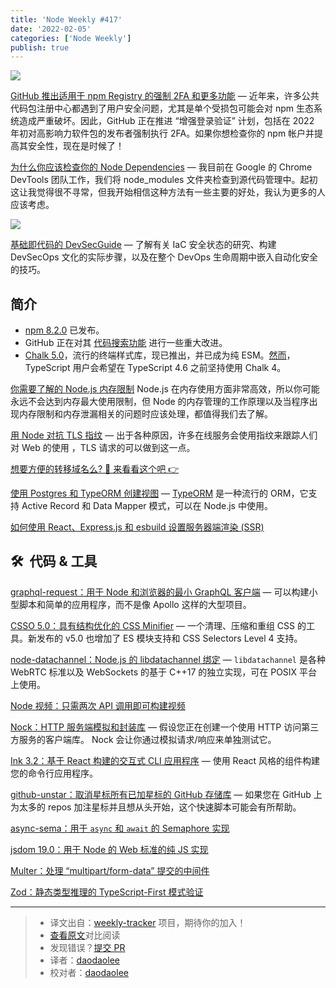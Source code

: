 ```yaml
---
title: 'Node Weekly #417'
date: '2022-02-05'
categories: ['Node Weekly']
publish: true
---
```


![](https://res.cloudinary.com/cpress/image/upload/w_1280,e_sharpen:60/f2jffhszv9r1n44wzxx8.jpg)

<!--以上是预览信息，图片一张或限制百字左右，前者优先-->
<!-- more -->

[GitHub 推出适用于 npm Registry 的强制 2FA 和更多功能](https://nodeweekly.com/link/117313/web 'github.blog') — 近年来，许多公共代码包注册中心都遇到了用户安全问题，尤其是单个受损包可能会对 npm 生态系统造成严重破坏。因此，GitHub 正在推进 “增强登录验证” 计划，包括在 2022 年初对高影响力软件包的发布者强制执行 2FA。如果你想检查你的 npm 帐户并提高其安全性，现在是时候了！

[为什么你应该检查你的 Node Dependencies](https://nodeweekly.com/link/117314/web 'www.jackfranklin.co.uk') — 我目前在 Google 的 Chrome DevTools 团队工作，我们将 node_modules 文件夹检查到源代码管理中。起初这让我觉得很不寻常，但我开始相信这种方法有一些主要的好处，我认为更多的人应该考虑。

![](https://copm.s3.amazonaws.com/1830a3cb.jpg)

[基础即代码的 DevSecGuide](https://nodeweekly.com/link/117315/web 'bridgecrew.io') — 了解有关 IaC 安全状态的研究、构建 DevSecOps 文化的实际步骤，以及在整个 DevOps 生命周期中嵌入自动化安全的技巧。

## **简介**

-   [npm 8.2.0](https://nodeweekly.com/link/117316/web) 已发布。
-   GitHub 正在对其 [代码搜索功能](https://nodeweekly.com/link/117317/web) 进行一些重大改进。
-   [Chalk 5.0](https://nodeweekly.com/link/117318/web)，流行的终端样式库，现已推出，并已成为纯 ESM。[然而](https://nodeweekly.com/link/117319/web)，TypeScript 用户会希望在 TypeScript 4.6 之前坚持使用 Chalk 4。

[你需要了解的 Node.js 内存限制](./nodejs_memory_limits_what_you_should_know.md) Node.js 在内存使用方面非常高效，所以你可能永远不会达到内存最大使用限制，但 Node 的内存管理的工作原理以及当程序出现内存限制和内存泄漏相关的问题时应该处理，都值得我们去了解。

[用 Node 对抗 TLS 指纹](https://nodeweekly.com/link/117321/web 'httptoolkit.tech') — 出于各种原因，许多在线服务会使用指纹来跟踪人们对 Web 的使用 ，TLS 请求的可以做到这一点。

[想要方便的转移域名么? 👀 来看看这个吧 👉](https://nodeweekly.com/link/117322/web 'dnsimple.link')

[使用 Postgres 和 TypeORM 创建视图](https://nodeweekly.com/link/117323/web 'wanago.io') — [TypeORM](https://nodeweekly.com/link/117324/web) 是一种流行的 ORM，它支持 Active Record 和 Data Mapper 模式，可以在 Node.js 中使用。

[如何使用 React、Express.js 和 esbuild 设置服务器端渲染 (SSR)](https://nodeweekly.com/link/117325/web)

## 🛠  代码 & 工具

[graphql-request：用于 Node 和浏览器的最小 GraphQL 客户端](https://nodeweekly.com/link/117328/web 'github.com') — 可以构建小型脚本和简单的应用程序，而不是像 Apollo 这样的大型项目。

[CSSO 5.0：具有结构优化的 CSS Minifier](https://nodeweekly.com/link/117330/web 'github.com') — 一个清理、压缩和重组 CSS 的工具。新发布的 v5.0 也增加了 ES 模块支持和 CSS Selectors Level 4 支持。

[node-datachannel：Node.js 的 libdatachannel 绑定](https://nodeweekly.com/link/117331/web 'github.com') — `libdatachannel` 是各种 WebRTC 标准以及 WebSockets 的基于 C++17 的独立实现，可在 POSIX 平台上使用。

[Node 视频：只需两次 API 调用即可构建视频](https://nodeweekly.com/link/117332/web 'get.mux.com')

[Nock：HTTP 服务端模拟和封装库](https://nodeweekly.com/link/117333/web 'github.com') — 假设您正在创建一个使用 HTTP 访问第三方服务的客户端库。 Nock 会让你通过模拟请求/响应来单独测试它。

[Ink 3.2：基于 React 构建的交互式 CLI 应用程序](https://nodeweekly.com/link/117334/web 'github.com') — 使用 React 风格的组件构建您的命令行应用程序。

[github-unstar：取消星标所有已加星标的 GitHub 存储库](https://nodeweekly.com/link/117335/web 'github.com') — 如果您在 GitHub 上为太多的 repos 加注星标并且想从头开始，这个快速脚本可能会有所帮助。

[async-sema：用于 `async` 和 `await` 的 Semaphore 实现](https://nodeweekly.com/link/117336/web)

[jsdom 19.0：用于 Node 的 Web 标准的纯 JS 实现](https://nodeweekly.com/link/117337/web)

[Multer：处理 “multipart/form-data” 提交的中间件](https://nodeweekly.com/link/117338/web)

[Zod：静态类型推理的 TypeScript-First 模式验证](https://nodeweekly.com/link/117339/web)

---

> -   译文出自：[weekly-tracker](https://github.com/FEDarling/weekly-tracker) 项目，期待你的加入！
> -   [查看原文](https://nodeweekly.com/link/117312/web)对比阅读
> -   发现错误？[提交 PR](https://github.com/FEDarling/weekly-tracker/blob/main/weeklys/node_weekly/417/README.md)
> -   译者：[daodaolee](https://github.com/daodaolee)
> -   校对者：[daodaolee](https://github.com/daodaolee)
